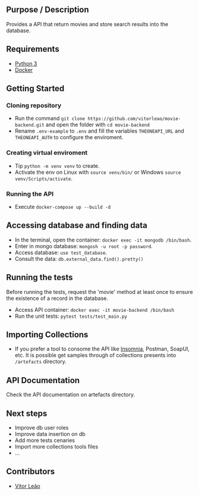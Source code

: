 ## Purpose / Description
Provides a API that return movies and store search results into the database.

## Requirements
- [Python 3](https://www.python.org/)
- [Docker](https://docs.docker.com/)

## Getting Started
### Cloning repository
- Run the command `git clone https://github.com/vitorleao/movie-backend.git` and open the folder with `cd movie-backend`
- Rename `.env-example` to `.env` and fill the variables `THEONEAPI_URL` and `THEONEAPI_AUTH` to configure the enviroment.

### Creating virtual enviroment
- Tip `python -m venv venv` to create.
- Activate the env on Linux with `source venv/bin/` or Windows `source venv/Scripts/activate`.

### Running the API
- Execute `docker-compose up --build -d`

## Accessing database and finding data
- In the terminal, open the container: `docker exec -it mongodb /bin/bash`.
- Enter in mongo database: `mongosh -u root -p password`.
- Access database: `use test_database`.
- Consult the data: `db.external_data.find().pretty()`

## Running the tests
Before running the tests, request the 'movie' method at least once to ensure the existence of a record in the database.
- Access API container: `docker exec -it movie-backend /bin/bash`
- Run the unit tests: `pytest tests/test_main.py`

## Importing Collections
- If you prefer a tool to consome the API like [Insomnia](https://insomnia.rest/), Postman, SoapUI, etc. It is possible get samples through of collections presents into `/artefacts` directory.

## API Documentation
Check the API documentation on artefacts directory.

## Next steps
- Improve db user roles
- Improve data insertion on db
- Add more tests cenaries
- Import more collections tools files
- ...

## Contributors
- [Vitor Leão](https://github.com/vitorleao)